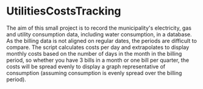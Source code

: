 # UtilitiesCostsTracking
 
The aim of this small project is to record the municipality's electricity, gas and utility consumption data, including water consumption, in a database.
As the billing data is not aligned on regular dates, the periods are difficult to compare.
The script calculates costs per day and extrapolates to display monthly costs based on the number of days in the month in the billing period, so whether you have 3 bills in a month or one bill per quarter, the costs will be spread evenly to display a graph representative of consumption (assuming consumption is evenly spread over the billing period).
